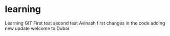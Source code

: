 # learning
Learning GIT
First test
second test
Avinash first changes in the code
adding new update
welcome to Dubai
